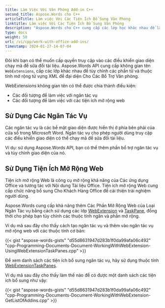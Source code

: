 ```yaml
---
title: Làm Việc Với Văn Phòng Add-in C++
second_title: Aspose.Words cho C++
articleTitle: Làm việc Với Các Tiện Ích Bổ Sung Văn Phòng
linktitle: Làm việc Với Các Tiện Ích Bổ Sung Văn Phòng
description: "Aspose.Words cho C++ cung cấp các lớp học khác nhau để làm việc với Các Tiện ích Bổ sung Văn phòng. Bạn có thể thêm Ngăn Tác vụ thông qua tiện ích mở rộng web và tùy chỉnh các thuộc tính ngăn và tiện ích mở rộng."
type: docs
weight: 50
url: /vi/cpp/work-with-office-add-ins/
timestamp: 2024-01-27-14-07-04
---
```


Đôi khi bạn có thể muốn cấp quyền truy cập vào các điều khiển giao diện chạy mã để sửa đổi tài liệu. Aspose.Words API cung cấp không gian tên `WebExtensions`, cấp các lớp khác nhau để tùy chỉnh các phần tử và thuộc tính mở rộng từ vựng XML để đại diện Cho Các Bổ Trợ Văn phòng.

WebExtensions không gian tên có thể được chia thành điều kiện:

* Các đối tượng để làm việc với ngăn tác vụ
* Các đối tượng để làm việc với các tiện ích mở rộng web

## Sử Dụng Các Ngăn Tác Vụ

Các ngăn tác vụ là các bề mặt giao diện được hiển thị ở phía bên phải của cửa sổ trong Microsoft Word. Ngăn tác vụ cho phép người dùng truy cập các điều khiển giao diện có thể chạy mã để sửa đổi tài liệu.

Ví dụ: sử dụng Aspose.Words API, bạn có thể thêm phần bổ trợ ngăn tác vụ và tùy chỉnh giao diện của nó.

## Sử Dụng Tiện Ích Mở Rộng Web

Tiện ích mở rộng Web là công cụ mở rộng khả năng của Các ứng dụng Office và tương tác với Nội dung Tài liệu Office. Tiện ích mở rộng Web cung cấp chức năng bổ sung Cho Khách Hàng Office để cải thiện trải nghiệm người dùng.

Aspose.Words cung cấp khả năng thêm Các Phần Mở Rộng Web của Loại Ngăn Tác vụ bằng cách sử dụng các lớp [WebExtension](https://reference.aspose.com/words/cpp/aspose.words.webextensions/webextension/) và [TaskPane](https://reference.aspose.com/words/cpp/aspose.words.webextensions/taskpane/), đồng thời cho phép bạn tùy chỉnh các thuộc tính ngăn và phần mở rộng.

Ví dụ mã sau đây cho thấy cách tạo ngăn tác vụ và thêm vào ngăn tác vụ mở rộng web với các thuộc tính cơ bản:

{{< gist "aspose-words-gists" "d55d8631947d283b1f0da99afa06c492" "cpp-Programming-Documents-Document-WorkingWithWebExtension-UsingWebExtensionTaskPanes.cpp" >}}

Để xem danh sách các tiện ích bổ sung ngăn tác vụ, hãy sử dụng thuộc tính [WebExtensionTaskPanes](https://reference.aspose.com/words/cpp/aspose.words/document/get_webextensiontaskpanes/).

Ví dụ mã sau đây cho thấy làm thế nào để có được một danh sách các tiện ích bổ sung như vậy:

{{< gist "aspose-words-gists" "d55d8631947d283b1f0da99afa06c492" "cpp-Programming-Documents-Document-WorkingWithWebExtension-GetListOfAddins.cpp" >}}
